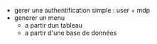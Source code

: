 * gerer une authentification simple : user + mdp
* generer un menu 
  * a partir dun tableau
  * a partir d'une base de données